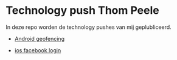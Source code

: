 # Technology push Thom Peele

In deze repo worden de technology pushes van mij geplubliceerd.

- [Android geofencing](/Week1/android_geofencing.md)

- [ios facebook login](/Week2/ios_facebook_login.md)